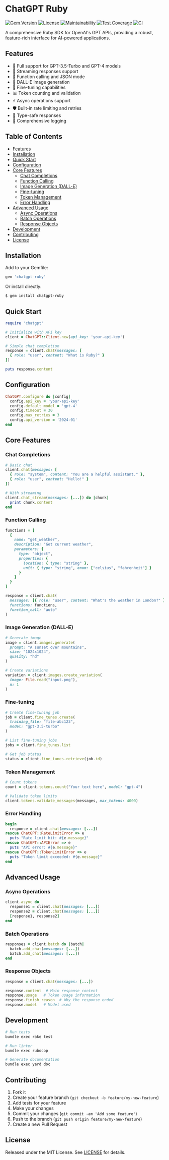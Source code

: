 # ChatGPT Ruby

[![Gem Version](https://badge.fury.io/rb/chatgpt-ruby.svg)](https://badge.fury.io/rb/chatgpt-ruby)
[![License](https://img.shields.io/badge/License-MIT-yellow.svg)](https://opensource.org/licenses/MIT)
[![Maintainability](https://api.codeclimate.com/v1/badges/08c7e7b58e9fbe7156eb/maintainability)](https://codeclimate.com/github/nagstler/chatgpt-ruby/maintainability)
[![Test Coverage](https://api.codeclimate.com/v1/badges/08c7e7b58e9fbe7156eb/test_coverage)](https://codeclimate.com/github/nagstler/chatgpt-ruby/test_coverage)
[![CI](https://github.com/nagstler/chatgpt-ruby/actions/workflows/ci.yml/badge.svg?branch=main)](https://github.com/nagstler/chatgpt-ruby/actions/workflows/ci.yml)

A comprehensive Ruby SDK for OpenAI's GPT APIs, providing a robust, feature-rich interface for AI-powered applications.

## Features

- 🚀 Full support for GPT-3.5-Turbo and GPT-4 models
- 📡 Streaming responses support
- 🔧 Function calling and JSON mode
- 🎨 DALL-E image generation
- 🔄 Fine-tuning capabilities
- 📊 Token counting and validation
- ⚡ Async operations support
- 🛡️ Built-in rate limiting and retries
- 🎯 Type-safe responses
- 📝 Comprehensive logging

## Table of Contents

- [Features](#features)
- [Installation](#installation)
- [Quick Start](#quick-start)
- [Configuration](#configuration)
- [Core Features](#core-features)
  - [Chat Completions](#chat-completions)
  - [Function Calling](#function-calling)
  - [Image Generation (DALL-E)](#image-generation-dall-e)
  - [Fine-tuning](#fine-tuning)
  - [Token Management](#token-management)
  - [Error Handling](#error-handling)
- [Advanced Usage](#advanced-usage)
  - [Async Operations](#async-operations)
  - [Batch Operations](#batch-operations)
  - [Response Objects](#response-objects)
- [Development](#development)
- [Contributing](#contributing)
- [License](#license)

## Installation

Add to your Gemfile:

```ruby
gem 'chatgpt-ruby'
```

Or install directly:

```bash
$ gem install chatgpt-ruby
```

## Quick Start

```ruby
require 'chatgpt'

# Initialize with API key
client = ChatGPT::Client.new(api_key: 'your-api-key')

# Simple chat completion
response = client.chat(messages: [
  { role: "user", content: "What is Ruby?" }
])

puts response.content
```

## Configuration

```ruby
ChatGPT.configure do |config|
  config.api_key = 'your-api-key'
  config.default_model = 'gpt-4'
  config.timeout = 30
  config.max_retries = 3
  config.api_version = '2024-01'
end
```

## Core Features

### Chat Completions

```ruby
# Basic chat
client.chat(messages: [
  { role: "system", content: "You are a helpful assistant." },
  { role: "user", content: "Hello!" }
])

# With streaming
client.chat_stream(messages: [...]) do |chunk|
  print chunk.content
end
```

### Function Calling

```ruby
functions = [
  {
    name: "get_weather",
    description: "Get current weather",
    parameters: {
      type: "object",
      properties: {
        location: { type: "string" },
        unit: { type: "string", enum: ["celsius", "fahrenheit"] }
      }
    }
  }
]

response = client.chat(
  messages: [{ role: "user", content: "What's the weather in London?" }],
  functions: functions,
  function_call: "auto"
)
```

### Image Generation (DALL-E)

```ruby
# Generate image
image = client.images.generate(
  prompt: "A sunset over mountains",
  size: "1024x1024",
  quality: "hd"
)

# Create variations
variation = client.images.create_variation(
  image: File.read("input.png"),
  n: 1
)
```

### Fine-tuning

```ruby
# Create fine-tuning job
job = client.fine_tunes.create(
  training_file: "file-abc123",
  model: "gpt-3.5-turbo"
)

# List fine-tuning jobs
jobs = client.fine_tunes.list

# Get job status
status = client.fine_tunes.retrieve(job.id)
```

### Token Management

```ruby
# Count tokens
count = client.tokens.count("Your text here", model: "gpt-4")

# Validate token limits
client.tokens.validate_messages(messages, max_tokens: 4000)
```

### Error Handling

```ruby
begin
  response = client.chat(messages: [...])
rescue ChatGPT::RateLimitError => e
  puts "Rate limit hit: #{e.message}"
rescue ChatGPT::APIError => e
  puts "API error: #{e.message}"
rescue ChatGPT::TokenLimitError => e
  puts "Token limit exceeded: #{e.message}"
end
```

## Advanced Usage

### Async Operations

```ruby
client.async do
  response1 = client.chat(messages: [...])
  response2 = client.chat(messages: [...])
  [response1, response2]
end
```

### Batch Operations

```ruby
responses = client.batch do |batch|
  batch.add_chat(messages: [...])
  batch.add_chat(messages: [...])
end
```

### Response Objects

```ruby
response = client.chat(messages: [...])

response.content  # Main response content
response.usage   # Token usage information
response.finish_reason  # Why the response ended
response.model   # Model used
```

## Development

```bash
# Run tests
bundle exec rake test

# Run linter
bundle exec rubocop

# Generate documentation
bundle exec yard doc
```

## Contributing

1. Fork it
2. Create your feature branch (`git checkout -b feature/my-new-feature`)
3. Add tests for your feature
4. Make your changes
5. Commit your changes (`git commit -am 'Add some feature'`)
6. Push to the branch (`git push origin feature/my-new-feature`)
7. Create a new Pull Request

## License

Released under the MIT License. See [LICENSE](LICENSE.txt) for details.
